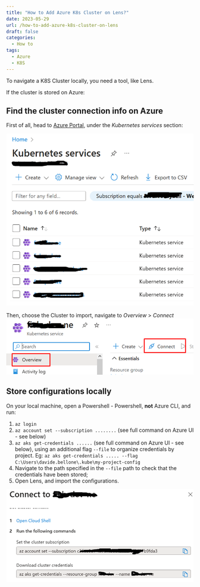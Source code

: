 ```yaml
---
title: "How to Add Azure K8s Cluster on Lens?"
date: 2023-05-29
url: /how-to-add-azure-k8s-cluster-on-lens
draft: false
categories:
  - How to
tags:
  - Azure
  - K8S
---
```


To navigate a K8S Cluster locally, you need a tool, like Lens.

If the cluster is stored on Azure:

## Find the cluster connection info on Azure

First of all, head to [Azure Portal](https://portal.azure.com/), under the _Kubernetes services_ section:

![Kubernetes services list](./azure-k8s-list.png)

Then, choose the Cluster to import, navigate to _Overview_ > _Connect_
![K8S instance Connect button](./overview-connect.png)

## Store configurations locally

On your local machine, open a Powershell - Powershell, **not** Azure CLI, and run:

1.  `az login`
2.  `az account set --subscription ........` (see full command on Azure UI - see below)
3.  `az aks get-credentials ......` (see full command on Azure UI - see below), using an additional flag `--file` to organize credentials by project. Eg: `az aks get-credentials ..... --flag  C:\Users\davide.bellone\.kube\my-project-config`
4.  Navigate to the path specified in the `--file` path to check that the credentials have been stored;
5.  Open Lens, and import the configurations.

![Connection commands displayed on Azure](./connect.png)
